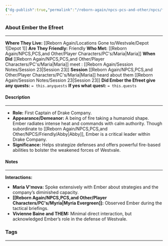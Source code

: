 ```yaml
---
{"dg-publish":true,"permalink":"/reborn-again/npcs-pcs-and-other/npcs/friendly/ember-the-efreet/"}
---
```





### About Ember the Efreet
---
**Where They Live:** [[Reborn Again/Locations Gone to/Westvale/Depot 1\|Depot 1]]
**Are They Friendly:** Friendly
**Who Met:** [[Reborn Again/NPCS,PCS,and Other/Player Characters/PC's/Maria\|Maria]]
**When Did** [[Reborn Again/NPCS,PCS,and Other/Player Characters/PC's/Maria\|Maria]] meet : [[Reborn Again/Session Notes/Session 23\|Session 23]]
**Session** [[Reborn Again/NPCS,PCS,and Other/Player Characters/PC's/Maria\|Maria]] heard about them [[Reborn Again/Session Notes/Session 23\|Session 23]] 
**Did Ember the Efreet give any quests:** `= this.anyquests`
	**If yes what quest:** `= this.quests`


#### Description

---
- **Role:** First Captain of Drake Company.
- **Appearance/Demeanor:** A being of fire taking a humanoid shape. Ember radiates intense heat and commands with calm authority. Though subordinate to [[Reborn Again/NPCS,PCS,and Other/NPCS/Friendly/Abby\|Abby]], Ember is a critical leader within Drake Company.
- **Significance:** Helps strategize defenses and offers powerful fire-based abilities to bolster the weakened forces of Westvale.
#### Notes
---
**Interactions:**

- **Maria V'mova:** Spoke extensively with Ember about strategies and the company’s diminished capacity.
- **[[Reborn Again/NPCS,PCS,and Other/Player Characters/PC's/Myria\|Myria Evergreen]]:** Observed Ember during the tactical briefings.
- **Vivienne Baine and THEM:** Minimal direct interaction, but acknowledged Ember’s role in the defense of Westvale.


### Tags 

---



